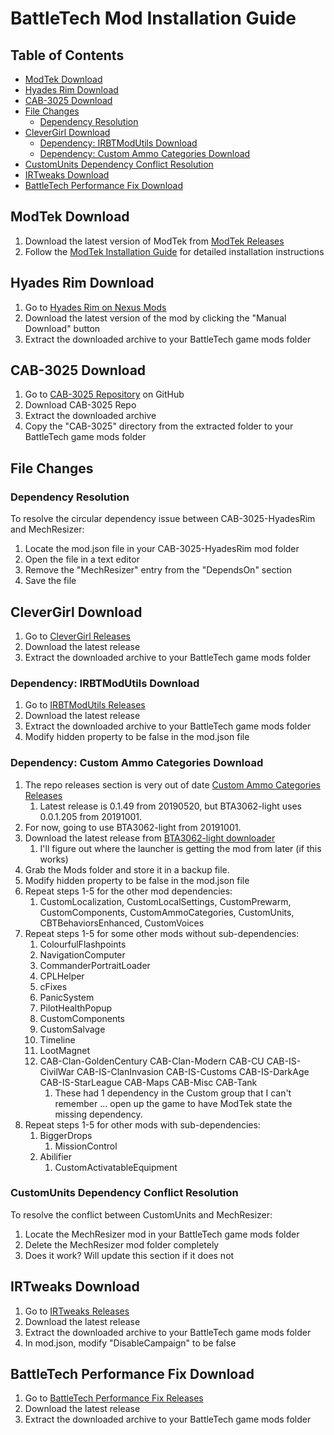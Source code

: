 # BattleTech Mod Installation Guide

## Table of Contents

- [ModTek Download](#modtek-download)
- [Hyades Rim Download](#hyades-rim-download)
- [CAB-3025 Download](#cab-3025-download)
- [File Changes](#file-changes)
    - [Dependency Resolution](#dependency-resolution)
- [CleverGirl Download](#clevergirl-download)
    - [Dependency: IRBTModUtils Download](#dependency-irbtmodutils-download)
    - [Dependency: Custom Ammo Categories Download](#dependency-custom-ammo-categories-download)
- [CustomUnits Dependency Conflict Resolution](#customunits-dependency-conflict-resolution)
- [IRTweaks Download](#irtweaks-download)
- [BattleTech Performance Fix Download](#battletech-performance-fix-download)

## ModTek Download

1. Download the latest version of ModTek from [ModTek Releases](https://github.com/BattletechModders/ModTek/releases)
2. Follow the [ModTek Installation Guide](https://github.com/BattletechModders/ModTek/blob/master/INSTALL.md) for
   detailed installation instructions

## Hyades Rim Download

1. Go to [Hyades Rim on Nexus Mods](https://www.nexusmods.com/battletech/mods/473)
2. Download the latest version of the mod by clicking the "Manual Download" button
3. Extract the downloaded archive to your BattleTech game mods folder

<!-- Instructions for downloading Hyades Rim mod will go here -->

## CAB-3025 Download

1. Go to [CAB-3025 Repository](https://github.com/BattletechModders/CAB-3025) on GitHub
2. Download CAB-3025 Repo
3. Extract the downloaded archive
4. Copy the "CAB-3025" directory from the extracted folder to your BattleTech game mods folder

## File Changes

### Dependency Resolution

To resolve the circular dependency issue between CAB-3025-HyadesRim and MechResizer:

1. Locate the mod.json file in your CAB-3025-HyadesRim mod folder
2. Open the file in a text editor
3. Remove the "MechResizer" entry from the "DependsOn" section
4. Save the file

## CleverGirl Download

1. Go to [CleverGirl Releases](https://github.com/BattletechModders/CleverGirl/releases)
2. Download the latest release
3. Extract the downloaded archive to your BattleTech game mods folder

### Dependency: IRBTModUtils Download

1. Go to [IRBTModUtils Releases](https://github.com/BattletechModders/IRBTModUtils/releases)
2. Download the latest release
3. Extract the downloaded archive to your BattleTech game mods folder
4. Modify hidden property to be false in the mod.json file

### Dependency: Custom Ammo Categories Download

1. The repo releases section is very out of date [Custom Ammo Categories Releases](https://github.com/BattletechModders/CustomAmmoCategories/releases)
   1. Latest release is 0.1.49 from 20190520, but BTA3062-light uses 0.0.1.205 from 20191001. 
2. For now, going to use BTA3062-light from 20191001.
3. Download the latest release from [BTA3062-light downloader](https://www.bta3062.com/files/BTAdvancedLauncher.php)
   1. I'll figure out where the launcher is getting the mod from later (if this works)
4. Grab the Mods folder and store it in a backup file.
5. Modify hidden property to be false in the mod.json file
6. Repeat steps 1-5 for the other mod dependencies:
   1. CustomLocalization,
      CustomLocalSettings,
      CustomPrewarm,
      CustomComponents,
      CustomAmmoCategories,
      CustomUnits,
      CBTBehaviorsEnhanced,
      CustomVoices
7. Repeat steps 1-5 for some other mods without sub-dependencies:
   1. ColourfulFlashpoints
   2. NavigationComputer
   3. CommanderPortraitLoader
   4. CPLHelper
   5. cFixes
   6. PanicSystem
   7. PilotHealthPopup
   8. CustomComponents
   9. CustomSalvage
   10. Timeline
   11. LootMagnet
   12. CAB-Clan-GoldenCentury
       CAB-Clan-Modern
       CAB-CU
       CAB-IS-CivilWar
       CAB-IS-ClanInvasion
       CAB-IS-Customs
       CAB-IS-DarkAge
       CAB-IS-StarLeague
       CAB-Maps
       CAB-Misc
       CAB-Tank
       1. These had 1 dependency in the Custom group that I can't remember ... open up the game to have ModTek state the missing dependency.
8. Repeat steps 1-5 for other mods with sub-dependencies:
   1. BiggerDrops
      1. MissionControl
   2. Abilifier
      1. CustomActivatableEquipment

### CustomUnits Dependency Conflict Resolution

To resolve the conflict between CustomUnits and MechResizer:

1. Locate the MechResizer mod in your BattleTech game mods folder
2. Delete the MechResizer mod folder completely
3. Does it work? Will update this section if it does not

## IRTweaks Download

1. Go to [IRTweaks Releases](https://github.com/BattletechModders/IRTweaks/releases)
2. Download the latest release
3. Extract the downloaded archive to your BattleTech game mods folder
4. In mod.json, modify "DisableCampaign" to be false

## BattleTech Performance Fix Download

1. Go to [BattleTech Performance Fix Releases](https://github.com/BattletechModders/BattletechPerformanceFix/releases/tag/latest)
2. Download the latest release
3. Extract the downloaded archive to your BattleTech game mods folder


